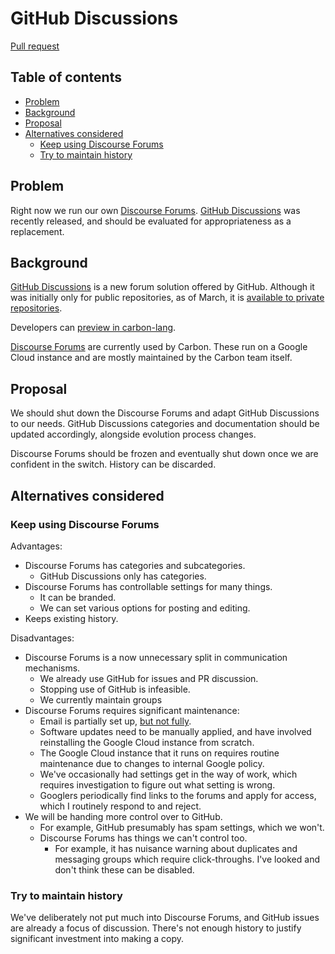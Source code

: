# GitHub Discussions

<!--
Part of the Carbon Language project, under the Apache License v2.0 with LLVM
Exceptions. See /LICENSE for license information.
SPDX-License-Identifier: Apache-2.0 WITH LLVM-exception
-->

[Pull request](https://github.com/carbon-language/carbon-lang/pull/444)

<!-- toc -->

## Table of contents

-   [Problem](#problem)
-   [Background](#background)
-   [Proposal](#proposal)
-   [Alternatives considered](#alternatives-considered)
    -   [Keep using Discourse Forums](#keep-using-discourse-forums)
    -   [Try to maintain history](#try-to-maintain-history)

<!-- tocstop -->

## Problem

Right now we run our own [Discourse Forums](https://forums.carbon-lang.dev/).
[GitHub Discussions](https://docs.github.com/en/discussions) was recently
released, and should be evaluated for appropriateness as a replacement.

## Background

[GitHub Discussions](https://docs.github.com/en/discussions) is a new forum
solution offered by GitHub. Although it was initially only for public
repositories, as of March, it is
[available to private repositories](https://github.blog/2021-03-09-github-discussions-now-available-for-private-repositories/).

Developers can
[preview in carbon-lang](https://github.com/carbon-language/carbon-lang/discussions).

[Discourse Forums](https://forums.carbon-lang.dev/) are currently used by
Carbon. These run on a Google Cloud instance and are mostly maintained by
the Carbon team itself.

## Proposal

We should shut down the Discourse Forums and adapt GitHub Discussions to our
needs. GitHub Discussions categories and documentation should be updated
accordingly, alongside evolution process changes.

Discourse Forums should be frozen and eventually shut down once we are confident
in the switch. History can be discarded.

## Alternatives considered

### Keep using Discourse Forums

Advantages:

-   Discourse Forums has categories and subcategories.
    -   GitHub Discussions only has categories.
-   Discourse Forums has controllable settings for many things.
    -   It can be branded.
    -   We can set various options for posting and editing.
-   Keeps existing history.

Disadvantages:

-   Discourse Forums is a now unnecessary split in communication mechanisms.
    -   We already use GitHub for issues and PR discussion.
    -   Stopping use of GitHub is infeasible.
    -   We currently maintain groups
-   Discourse Forums requires significant maintenance:
    -   Email is partially set up,
        [but not fully](https://github.com/carbon-language/carbon-lang/issues/356).
    -   Software updates need to be manually applied, and have involved
        reinstalling the Google Cloud instance from scratch.
    -   The Google Cloud instance that it runs on requires routine maintenance
        due to changes to internal Google policy.
    -   We've occasionally had settings get in the way of work, which requires
        investigation to figure out what setting is wrong.
    -   Googlers periodically find links to the forums and apply for access,
        which I routinely respond to and reject.
-   We will be handing more control over to GitHub.
    -   For example, GitHub presumably has spam settings, which we won't.
    -   Discourse Forums has things we can't control too.
        -   For example, it has nuisance warning about duplicates and messaging
            groups which require click-throughs. I've looked and don't think
            these can be disabled.

### Try to maintain history

We've deliberately not put much into Discourse Forums, and GitHub issues are
already a focus of discussion. There's not enough history to justify significant
investment into making a copy.
